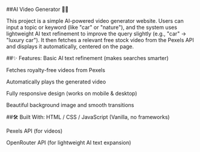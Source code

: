 ##AI Video Generator 🎥🤖

This project is a simple AI-powered video generator website.
Users can input a topic or keyword (like "car" or "nature"), and the system uses lightweight AI text refinement to improve the query slightly (e.g., "car" → "luxury car").
It then fetches a relevant free stock video from the Pexels API and displays it automatically, centered on the page.

##✨ Features:
Basic AI text refinement (makes searches smarter)

Fetches royalty-free videos from Pexels

Automatically plays the generated video

Fully responsive design (works on mobile & desktop)

Beautiful background image and smooth transitions

##🛠️ Built With:
HTML / CSS / JavaScript (Vanilla, no frameworks)

Pexels API (for videos)

OpenRouter API (for lightweight AI text expansion)
